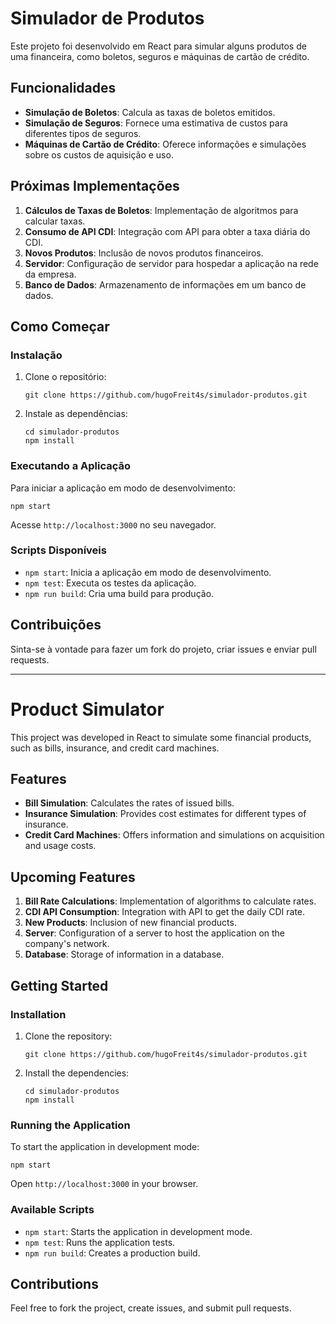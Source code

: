 <!DOCTYPE html>
<html lang="pt-BR">
<head>
    <meta charset="UTF-8">
    <meta name="viewport" content="width=device-width, initial-scale=1.0">
    <title>Simulador de Produtos - README</title>
</head>
<body>
    <h1>Simulador de Produtos</h1>
    <p>Este projeto foi desenvolvido em React para simular alguns produtos de uma financeira, como boletos, seguros e máquinas de cartão de crédito.</p>
    <h2>Funcionalidades</h2>
    <ul>
        <li><strong>Simulação de Boletos</strong>: Calcula as taxas de boletos emitidos.</li>
        <li><strong>Simulação de Seguros</strong>: Fornece uma estimativa de custos para diferentes tipos de seguros.</li>
        <li><strong>Máquinas de Cartão de Crédito</strong>: Oferece informações e simulações sobre os custos de aquisição e uso.</li>
    </ul>
    <h2>Próximas Implementações</h2>
    <ol>
        <li><strong>Cálculos de Taxas de Boletos</strong>: Implementação de algoritmos para calcular taxas.</li>
        <li><strong>Consumo de API CDI</strong>: Integração com API para obter a taxa diária do CDI.</li>
        <li><strong>Novos Produtos</strong>: Inclusão de novos produtos financeiros.</li>
        <li><strong>Servidor</strong>: Configuração de servidor para hospedar a aplicação na rede da empresa.</li>
        <li><strong>Banco de Dados</strong>: Armazenamento de informações em um banco de dados.</li>
    </ol>
    <h2>Como Começar</h2>
    <h3>Instalação</h3>
    <ol>
        <li>Clone o repositório:
            <pre><code>git clone https://github.com/hugoFreit4s/simulador-produtos.git</code></pre>
        </li>
        <li>Instale as dependências:
            <pre><code>cd simulador-produtos
npm install</code></pre>
        </li>
    </ol>
    <h3>Executando a Aplicação</h3>
    <p>Para iniciar a aplicação em modo de desenvolvimento:
        <pre><code>npm start</code></pre>
    </p>
    <p>Acesse <code>http://localhost:3000</code> no seu navegador.</p>
    <h3>Scripts Disponíveis</h3>
    <ul>
        <li><code>npm start</code>: Inicia a aplicação em modo de desenvolvimento.</li>
        <li><code>npm test</code>: Executa os testes da aplicação.</li>
        <li><code>npm run build</code>: Cria uma build para produção.</li>
    </ul>
    <h2>Contribuições</h2>
    <p>Sinta-se à vontade para fazer um fork do projeto, criar issues e enviar pull requests.</p>
    <hr>
    <h1>Product Simulator</h1>
    <p>This project was developed in React to simulate some financial products, such as bills, insurance, and credit card machines.</p>
    <h2>Features</h2>
    <ul>
        <li><strong>Bill Simulation</strong>: Calculates the rates of issued bills.</li>
        <li><strong>Insurance Simulation</strong>: Provides cost estimates for different types of insurance.</li>
        <li><strong>Credit Card Machines</strong>: Offers information and simulations on acquisition and usage costs.</li>
    </ul>
    <h2>Upcoming Features</h2>
    <ol>
        <li><strong>Bill Rate Calculations</strong>: Implementation of algorithms to calculate rates.</li>
        <li><strong>CDI API Consumption</strong>: Integration with API to get the daily CDI rate.</li>
        <li><strong>New Products</strong>: Inclusion of new financial products.</li>
        <li><strong>Server</strong>: Configuration of a server to host the application on the company's network.</li>
        <li><strong>Database</strong>: Storage of information in a database.</li>
    </ol>
    <h2>Getting Started</h2>
    <h3>Installation</h3>
    <ol>
        <li>Clone the repository:
            <pre><code>git clone https://github.com/hugoFreit4s/simulador-produtos.git</code></pre>
        </li>
        <li>Install the dependencies:
            <pre><code>cd simulador-produtos
npm install</code></pre>
        </li>
    </ol>
    <h3>Running the Application</h3>
    <p>To start the application in development mode:
        <pre><code>npm start</code></pre>
    </p>
    <p>Open <code>http://localhost:3000</code> in your browser.</p>
    <h3>Available Scripts</h3>
    <ul>
        <li><code>npm start</code>: Starts the application in development mode.</li>
        <li><code>npm test</code>: Runs the application tests.</li>
        <li><code>npm run build</code>: Creates a production build.</li>
    </ul>
    <h2>Contributions</h2>
    <p>Feel free to fork the project, create issues, and submit pull requests.</p>
</body>
</html>
